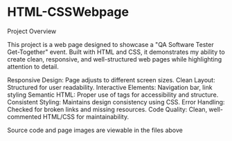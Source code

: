 # HTML-CSSWebpage
Project Overview

This project is a web page designed to showcase a "QA Software Tester Get-Together" event. Built with HTML and CSS, it demonstrates my ability to create clean, responsive, and well-structured web pages while highlighting attention to detail.

Responsive Design: Page adjusts to different screen sizes.
Clean Layout: Structured for user readability.
Interactive Elements: Navigation bar, link styling
Semantic HTML: Proper use of tags for accessibility and structure.
Consistent Styling: Maintains design consistency using CSS.
Error Handling: Checked for broken links and missing resources.
Code Quality: Clean, well-commented HTML/CSS for maintainability.

Source code and page images are viewable in the files above
